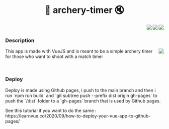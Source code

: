 <h1 align="center">🏹 archery-timer 🔇</h1>
<img align="right" src="https://img.shields.io/github/package-json/v/0xTheOldOne/archery-timer?style=for-the-badge" />
<img align="right" src="https://img.shields.io/github/languages/code-size/0xTheOldOne/archery-timer?style=for-the-badge" />
<img align="right" src="https://img.shields.io/github/last-commit/0xTheOldOne/archery-timer?style=for-the-badge" />

<div class="mb-5">&nbsp;</div>

<h3 >Description</h3>
<div>
  <img align="right" src="https://github-readme-stats.vercel.app/api/pin/?username=0xTheOldOne&repo=archery-timer" />
  <p>This app is made with VueJS and is meant to be a simple archery timer for those who want to shoot with a match timer</p>
</div>

<div class="mb-5">&nbsp;</div>

<h3>Deploy</h3>
<p>
  Deploy is made using Github pages, i push to the main branch and then i run `npm run build` and `git subtree push --prefix dist origin gh-pages` to push the `/dist` folder to a `gh-pages` branch that is used by Github pages.
</p>
<p>See this tutorial if you want to do the same : https://learnvue.co/2020/09/how-to-deploy-your-vue-app-to-github-pages/</p>